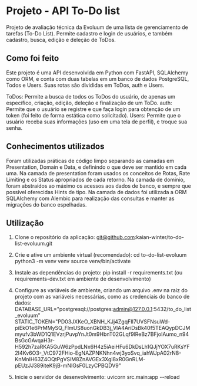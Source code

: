# Projeto - API To-Do list
Projeto de avaliação técnica da Evoluum de uma lista de gerenciamento de tarefas (To-Do List).
Permite cadastro e login de usuários, e também cadastro, busca, edição e deleção de ToDos.

## Como foi feito
Este projeto é uma API desenvolvida em Python com FastAPI, SQLAlchemy como ORM, e conta com duas tabelas em um banco de dados PostgreSQL, Todos e Users.
Suas rotas são divididas em ToDos, auth e Users.

ToDos: Permite a busca de todos os ToDos do usuário, de apenas um específico, criação, edição, deleção e finalização de um ToDo.
auth: Permite que o usuário se registre e que faça login para obtenção de um token (foi feito de forma estática como solicitado).
Users: Permite que o usuário receba suas informações (uso em uma tela de perfil), e troque sua senha.

## Conhecimentos utilizados
Foram utilizadas práticas de código limpo separando as camadas em Presentation, Domain e Data, e definindo o que deve ser mantido em cada uma.
Na camada de presentation foram usados os conceitos de Rotas, Rate Limiting e os Status apropriados de cada retorno.
Na camada de dominio, foram abstraídos ao máximo os acessos aos dados de banco, e sempre que possível oferecidas Hints de tipo.
Na camada de dados foi utilizada a ORM SQLAlchemy com Alembic para realização das consultas e manter as migrações do banco espelhadas.

## Utilização
1. Clone o repositório da aplicação:
   git@github.com:kaian-winter/to-do-list-evoluum.git

2. Crie e ative um ambiente virtual (recomendado):
   cd to-do-list-evoluum
   python3 -m venv venv
   source venv/bin/activate

3. Instale as dependências do projeto:
   pip install -r requirements.txt (ou requirements-dev.txt em ambiente de desenvolvimento)

4. Configure as variáveis de ambiente, criando um arquivo .env na raiz do projeto com as variáveis necessárias, como as credenciais do banco de dados:
   DATABASE_URL="postgresql://postgres:admin@127.0.0.1:5432/to_do_list_evoluum"
   STATIC_TOKEN="PD03JXKeO_XBNH_KJj4ZgqFII7UVSFNsuWd-piEkO1e6PrMMySQ_FlmUS8uonGkDB3j_VlA4AriDsBk40f5TEAQypDCJMmyufv3bWD1Q1EVzrjPuvpYnJt0m9HbnT02GLqf9lReBz7BFjoIAumo_n94BsGcGAvqaH3r-H592h7zaRKA5GuW6zPpdLNx6H4z5iAeiHFu6DkDsLh1QJjYOX7uRKsYF2I4Kv6O3-_VtC972FHio-EgNAZPNKNhn4wj3yoSvq_iahWJpA02rN8-KnMnIH63Z4OQtPgVSiM8ZnAVGEx3XgI8xR0GnRLM-pEUzJJ389iteK9jB-mNIGsF0LzyCPBQDV9"

5. Inicie o servidor de desenvolvimento:
   uvicorn src.main:app --reload
